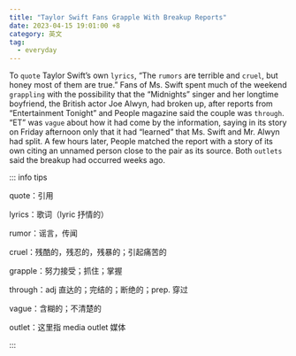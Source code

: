 ```yaml
---
title: "Taylor Swift Fans Grapple With Breakup Reports"
date: 2023-04-15 19:01:00 +8
category: 英文
tag:
  - everyday
---
```


To `quote` Taylor Swift’s own `lyrics`, “The `rumors` are terrible and `cruel`, but honey most of them are true.” Fans of Ms. Swift spent much of the weekend `grappling` with the possibility that the “Midnights” singer and her longtime boyfriend, the British actor Joe Alwyn, had broken up, after reports from “Entertainment Tonight” and People magazine said the couple was `through`. “ET” was `vague` about how it had come by the information, saying in its story on Friday afternoon only that it had “learned” that Ms. Swift and Mr. Alwyn had split. A few hours later, People matched the report with a story of its own citing an unnamed person close to the pair as its source. Both `outlets` said the breakup had occurred weeks ago.

::: info tips

quote：引用

lyrics：歌词（lyric 抒情的）

rumor：谣言，传闻

cruel：残酷的，残忍的，残暴的；引起痛苦的

grapple：努力接受；抓住；掌握

through：adj 直达的；完结的；断绝的；prep. 穿过

vague：含糊的；不清楚的

outlet：这里指 media outlet 媒体

:::
